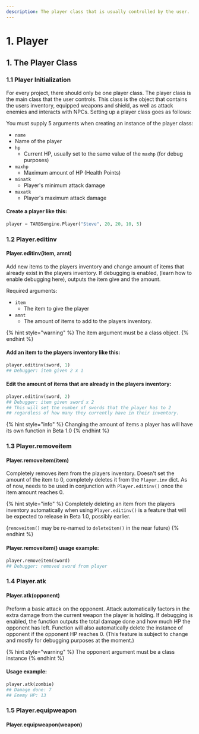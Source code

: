 ```yaml
---
description: The player class that is usually controlled by the user.
---
```


# 1. Player

## 1. The Player Class

### 1.1 Player Initialization

For every project, there should only be one player class. The player class is the main class that the user controls. This class is the object that contains the users inventory, equipped weapons and shield, as well as attack enemies and interacts with NPCs. Setting up a player class goes as follows: 

You must supply 5 arguments when creating an instance of the player class:

*  `name`
  * Name of the player
* `hp`
  * Current HP, usually set to the same value of the `maxhp` \(for debug purposes\)
* `maxhp`
  * Maximum amount of HP \(Health Points\)
* `minatk`
  * Player's minimum attack damage
* `maxatk`
  * Player's maximum attack damage

#### Create a player like this:

```python
player = TARBSengine.Player("Steve", 20, 20, 10, 5)
```

### 

### 1.2 Player.editinv

#### Player.editinv\(item, amnt\)

Add new items to the players inventory and change amount of items that already exist in the players inventory. If debugging is enabled, \(learn how to enable debugging here\), outputs the item give and the amount.

Required arguments:

* `item`
  * The item to give the player
* `amnt`
  * The amount of items to add to the players inventory.

{% hint style="warning" %}
The item argument must be a class object.
{% endhint %}

#### Add an item to the players inventory like this:

```python
player.editinv(sword, 1)
## Debugger: item given 2 x 1
```

#### Edit the amount of items that are already in the players inventory: 

```python
player.editinv(sword, 2)
## Debugger: item given sword x 2
## This will set the number of swords that the player has to 2 
## regardless of how many they currently have in their inventory.
```

{% hint style="info" %}
Changing the amount of items a player has will have its own function in Beta 1.0
{% endhint %}

### 1.3 Player.removeitem

#### Player.removeitem\(item\)

Completely removes item from the players inventory. Doesn't set the amount of the item to 0, completely deletes it from the `Player.inv` dict. As of now, needs to be used in conjunction with `Player.editinv()` once the item amount reaches 0. 

{% hint style="info" %}
Completely deleting an item from the players inventory automatically when using `Player.editinv()` is a feature that will be expected to release in Beta 1.0, possibly earlier. 

\(`removeitem()` may be re-named to `deleteitem()` in the near future\)
{% endhint %}

#### Player.removeitem\(\) usage example:

```python
player.removeitem(sword)
## Debugger: removed sword from player
```



### 1.4 Player.atk

#### Player.atk\(opponent\)

Preform a basic attack on the opponent. Attack automatically factors in the extra damage from the current weapon the player is holding. If debugging is enabled, the function outputs the total damage done and how much HP the opponent has left. Function will also automatically delete the instance of opponent if the opponent HP reaches 0. \(This feature is subject to change and mostly for debugging purposes at the moment.\)

{% hint style="warning" %}
The opponent argument must be a class instance
{% endhint %}

#### Usage example:

```python
player.atk(zombie)
## Damage done: 7
## Enemy HP: 13
```



### 1.5 Player.equipweapon

#### Player.equipweapon\(weapon\)



